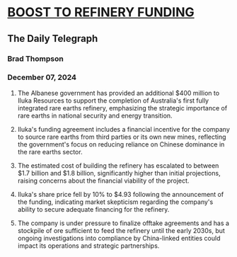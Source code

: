 # [BOOST TO REFINERY FUNDING](https://advance.lexis.com/api/document?collection=news&id=urn:contentItem:6DKG-S8M1-JD3N-531Y-00000-00&context=1519360)
## The Daily Telegraph
### Brad Thompson
### December 07, 2024

1. The Albanese government has provided an additional $400 million to Iluka Resources to support the completion of Australia's first fully integrated rare earths refinery, emphasizing the strategic importance of rare earths in national security and energy transition.

2. Iluka's funding agreement includes a financial incentive for the company to source rare earths from third parties or its own new mines, reflecting the government's focus on reducing reliance on Chinese dominance in the rare earths sector.

3. The estimated cost of building the refinery has escalated to between $1.7 billion and $1.8 billion, significantly higher than initial projections, raising concerns about the financial viability of the project.

4. Iluka's share price fell by 10% to $4.93 following the announcement of the funding, indicating market skepticism regarding the company's ability to secure adequate financing for the refinery.

5. The company is under pressure to finalize offtake agreements and has a stockpile of ore sufficient to feed the refinery until the early 2030s, but ongoing investigations into compliance by China-linked entities could impact its operations and strategic partnerships.